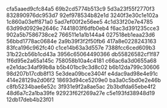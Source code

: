 cfa5aaed9cfc84a5
69b2cd5774b513c9
5d3a23f55f2770f3
832890976dc953d7
92ef978534b82e1d
3240f3e30c1e102a
1c860a03eff871a0
5ad7ef00f2e56ee5
4c1d33f20e7e4785
63d99d0929e2646c
7441803f6dfb0eb4
f6ac3d391235cce3
902a5b7586738ce2
766511e1a1b144a4
027518eb1eaa23d6
56bbd1778ac0684e
2a9b39f3f2f50fb6
417a8e0228243163
83fca196c962fc40
c1ce14b63a3d557e
7388fcc6ced609b3
31b22cb56b1cd43a
3956c65064490366
db55826582cf1f87
1f6d95e2a65a145c
758058b10a4c4181
c66ac6a3d0655a68
e2e1dac34af99b8a
b5b401bc9c3d8c02
b6b12da799c30606
98d207b17cdb8f13
5e3dea09bce3404f
e4dac9ad98e4e91c
414e28129a2d06f2
18693d94ce5209e0
ba3a0c5bd0e2e46b
c8fb5234bae6e52c
3f931e9f2a8ae5ac
2b3bdfda65ebe4f2
48d6a7c2a1ba39fe
92923f62f269a27e
c5e193fd38948d19
12db17deb4b23f01
